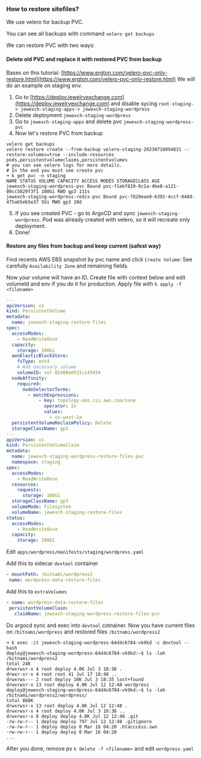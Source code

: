 ### How to restore sitefiles?

[](https://github.com/saritasa-nest/jewexch-kubernetes-aws#how-to-restore-sitefiles)

We use velero for backup PVC.

You can see all backups with command `velero get backups`

We can restore PVC with two ways:

#### Delete old PVC and replace it with restored PVC from backup

[](https://github.com/saritasa-nest/jewexch-kubernetes-aws#delete-old-pvc-and-replace-it-with-restored-pvc-from-backup)

Bases on this tutorial: [https://www.ergton.com/velero-pvc-only-restore.html](https://www.ergton.com/velero-pvc-only-restore.html) We will do an example on staging env.

1. Go to [https://deploy.jewelryexchange.com](https://deploy.jewelryexchange.com) and disable sycing `root-staging-> jewexch-staging-apps-> jewexch-staging-wordpress`
2. Delete deployment `jewexch-staging-wordpress`
3. Go to `jewexch-staging-apps` and delete pvc `jewexch-staging-wordpress-pvc`
4. Now let's restore PVC from backup

```shell
velero get backups
velero restore create --from-backup velero-staging-20230716094831 --restore-volumes=true --include-resources pods,persistentvolumeclaims,persistentvolumes
# you can see velero logs for more details.
# In the end you must see create pvc
➜ k get pvc -n staging
NAME STATUS VOLUME CAPACITY ACCESS MODES STORAGECLASS AGE
jewexch-staging-wordpress-pvc Bound pvc-f1ebf820-0c1a-4be8-a121-00cc5829f3f1 100Gi RWO gp3 111s
jewexch-staging-wordpress-redis-pvc Bound pvc-7828eae0-6392-4ccf-948d-475ab5eb5e37 5Gi RWO gp3 10d
```

5. If you see created PVC - go to ArgoCD and sync `jewexch-staging-wordpress`. Pod was already created with velero, so it will recreate only deployment.
6. Done!

#### Restore any files from backup and keep current (safest way)

[](https://github.com/saritasa-nest/jewexch-kubernetes-aws#restore-any-files-from-backup-and-keep-current-safest-way)

Find recents AWS EBS snapshot by pvc name and click `Create Volume`: See carefully `Availability Zone` and remaining fields.

Now your volume will have an ID. Create file with context below and edit volumeId and env if you do it for production. Apply file with `k apply -f <filename>`

```yaml
---
apiVersion: v1
kind: PersistentVolume
metadata:
  name: jewexch-staging-restore-files
spec:
  accessModes:
    - ReadWriteOnce
  capacity:
    storage: 100Gi
  awsElasticBlockStore:
    fsType: ext4
    # Add necessary volume
    volumeID: vol-02408e0531c145834
  nodeAffinity:
    required:
      nodeSelectorTerms:
        - matchExpressions:
            - key: topology.ebs.csi.aws.com/zone
              operator: In
              values:
                - us-west-2a
  persistentVolumeReclaimPolicy: Delete
  storageClassName: gp3
---
apiVersion: v1
kind: PersistentVolumeClaim
metadata:
  name: jewexch-staging-wordpress-restore-files-pvc
  namespace: staging
spec:
  accessModes:
    - ReadWriteOnce
  resources:
    requests:
      storage: 100Gi
  storageClassName: gp3
  volumeMode: Filesystem
  volumeName: jewexch-staging-restore-files
status:
  accessModes:
    - ReadWriteOnce
  capacity:
    storage: 100Gi
```

Edit `apps/wordpress/manifests/staging/wordpress.yaml`

Add this to sidecar `devtool` container

```yaml
- mountPath: /bitnami/wordpress2
 name: wordpress-data-restore-files
```

Add this to `extraVolumes`

```yaml
- name: wordpress-data-restore-files
 persistentVolumeClaim:
   claimName: jewexch-staging-wordpress-restore-files-pvc
```

Do argocd sync and exec into `devtool` cotnainer. Now you have current files on `/bitnami/wordpress` and restored files `/bitnami/wordpress2`

```shell
➜ k exec -it jewexch-staging-wordpress-64d4c6784-vk9kd -c devtool -- bash
deploy@jewexch-staging-wordpress-64d4c6784-vk9kd:~$ ls -lah /bitnami/wordpress2
total 24K
drwxrwsr-x 4 root deploy 4.0K Jul 3 18:36 .
drwxr-xr-x 4 root root 41 Jul 17 18:48 ..
drwxrws--- 2 root deploy 16K Jul 3 18:35 lost+found
drwxrwsr-x 13 root deploy 4.0K Jul 12 12:48 wordpress
deploy@jewexch-staging-wordpress-64d4c6784-vk9kd:~$ ls -lah /bitnami/wordpress2/wordpress/
total 888K
drwxrwsr-x 13 root deploy 4.0K Jul 12 12:48 .
drwxrwsr-x 4 root deploy 4.0K Jul 3 18:36 ..
drwxrwsr-x 8 deploy deploy 4.0K Jul 12 12:48 .git
-rw-rw-r-- 1 deploy deploy 797 Jul 12 12:48 .gitignore
-rw-rw-r-- 1 deploy deploy 0 Mar 16 04:20 .htacccess.swn
-rw-rw-r-- 1 deploy deploy 0 Mar 16 04:20
...
```

After you done, remove pv `k delete -f <filename>` and edit `wordpress.yaml`